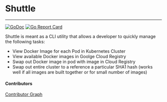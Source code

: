 # Shuttle
-----


[![GoDoc](https://godoc.org/github.com/ninnemana/shuttle?status.svg)](https://godoc.org/github.com/ninnemana/shuttle)
[![Go Report Card](https://goreportcard.com/badge/github.com/ninnemana/shuttle)](https://goreportcard.com/report/github.com/ninnemana/shuttle)


Shuttle is meant as a CLI utility that allows a developer to quickly manage the following tasks:

- View Docker Image for each Pod in Kubernetes Cluster
- View available Docker images in Goolge Cloud Registry
- Swap out Docker image in pod with image in Cloud Registry
- Swap out entire cluster to a reference a particular SHA1 hash (works well if all images are built together or for small number of images)

#### Contributors

[Contributor Graph](https://github.com/ninnemana/shuttle/graphs/contributors)
